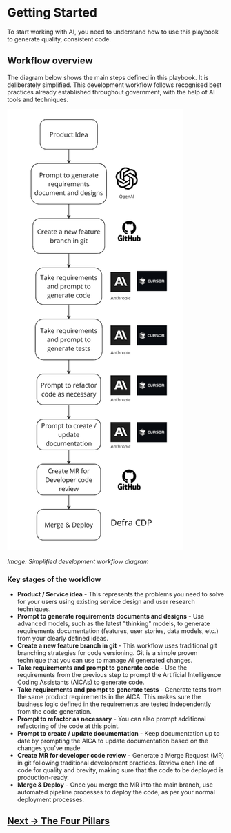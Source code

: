 # Getting Started

To start working with AI, you need to understand how to use this playbook to generate quality, consistent code.

## Workflow overview

The diagram below shows the main steps defined in this playbook. It is deliberately simplified. This development workflow follows recognised best practices already established throughout government, with the help of AI tools and techniques.

![](attachments/development-workflow-diagram.png)

*Image: Simplified development workflow diagram*

### Key stages of the workflow

- **Product / Service idea** - This represents the problems you need to solve for your users using existing service design and user research techniques.
- **Prompt to generate requirements documents and designs** - Use advanced models, such as the latest "thinking" models, to generate requirements documentation (features, user stories, data models, etc.) from your clearly defined ideas.
- **Create a new feature branch in git** - This workflow uses traditional git branching strategies for code versioning. Git is a simple proven technique that you can use to manage AI generated changes. 
- **Take requirements and prompt to generate code** - Use the requirements from the previous step to prompt the  Artificial Intelligence Coding Assistants (AICAs) to generate code.
- **Take requirements and prompt to generate tests** - Generate tests from the same product requirements in the AICA. This makes sure the business logic defined in the requirements are tested independently from the code generation.
- **Prompt to refactor as necessary** - You can also prompt additional refactoring of the code at this point.
- **Prompt to create / update documentation** - Keep documentation up to date by prompting the AICA to update documentation based on the changes you've made.
- **Create MR for developer code review** - Generate a Merge Request (MR) in git following traditional development practices. Review each line of code for quality and brevity, making sure that the code to be deployed is production-ready.
- **Merge & Deploy** - Once you merge the MR into the main branch, use automated pipeline processes to deploy the code, as per your normal deployment processes.

## [Next -> The Four Pillars](the-four-pillars.md)